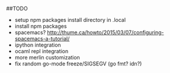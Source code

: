 ##TODO

* setup npm packages install directory in .local
* install npm packages
* spacemacs? http://thume.ca/howto/2015/03/07/configuring-spacemacs-a-tutorial/
* ipython integration
* ocaml repl integration
* more merlin customization
* fix random go-mode freeze/SIGSEGV (go fmt? idn?)
